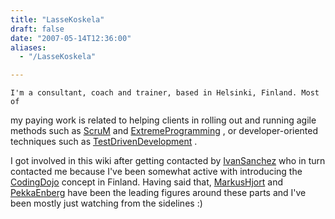 ```yaml
---
title: "LasseKoskela"
draft: false
date: "2007-05-14T12:36:00"
aliases:
  - "/LasseKoskela"

---
```

    I'm a consultant, coach and trainer, based in Helsinki, Finland. Most of
my paying work is related to helping clients in rolling out and running
agile methods such as [ScruM](/ScruM) and
[ExtremeProgramming](/ExtremeProgramming) , or developer-oriented
techniques such as [TestDrivenDevelopment](/TestDrivenDevelopment) .

I got involved in this wiki after getting contacted by
[IvanSanchez](/people/IvanSanchez) who in turn contacted me because I've
been somewhat active with introducing the [CodingDojo](/CodingDojo)
concept in Finland. Having said that, [MarkusHjort](/people/MarkusHjort)
and [PekkaEnberg](/people/PekkaEnberg) have been the leading figures
around these parts and I've been mostly just watching from the sidelines
:)
